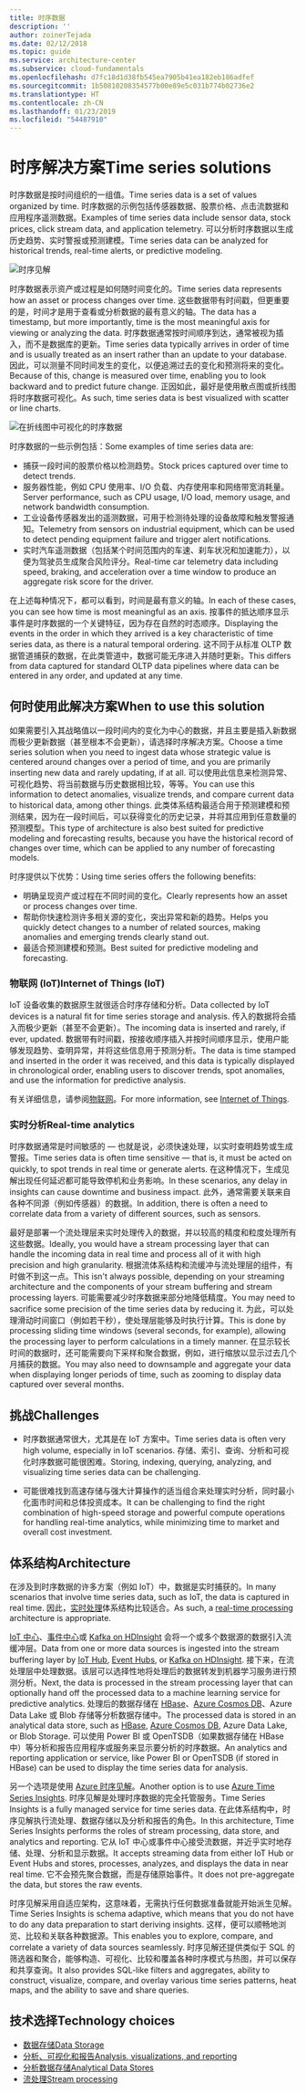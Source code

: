 ```yaml
---
title: 时序数据
description: ''
author: zoinerTejada
ms.date: 02/12/2018
ms.topic: guide
ms.service: architecture-center
ms.subservice: cloud-fundamentals
ms.openlocfilehash: d7fc18d1d38fb545ea7905b41ea182eb186adfef
ms.sourcegitcommit: 1b50810208354577b00e89e5c031b774b02736e2
ms.translationtype: HT
ms.contentlocale: zh-CN
ms.lasthandoff: 01/23/2019
ms.locfileid: "54487910"
---
```

# <a name="time-series-solutions"></a><span data-ttu-id="a9e1d-102">时序解决方案</span><span class="sxs-lookup"><span data-stu-id="a9e1d-102">Time series solutions</span></span>

<span data-ttu-id="a9e1d-103">时序数据是按时间组织的一组值。</span><span class="sxs-lookup"><span data-stu-id="a9e1d-103">Time series data is a set of values organized by time.</span></span> <span data-ttu-id="a9e1d-104">时序数据的示例包括传感器数据、股票价格、点击流数据和应用程序遥测数据。</span><span class="sxs-lookup"><span data-stu-id="a9e1d-104">Examples of time series data include sensor data, stock prices, click stream data, and application telemetry.</span></span> <span data-ttu-id="a9e1d-105">可以分析时序数据以生成历史趋势、实时警报或预测建模。</span><span class="sxs-lookup"><span data-stu-id="a9e1d-105">Time series data can be analyzed for historical trends, real-time alerts, or predictive modeling.</span></span>

![时序见解](./images/time-series-insights.png)

<span data-ttu-id="a9e1d-107">时序数据表示资产或过程是如何随时间变化的。</span><span class="sxs-lookup"><span data-stu-id="a9e1d-107">Time series data represents how an asset or process changes over time.</span></span> <span data-ttu-id="a9e1d-108">这些数据带有时间戳，但更重要的是，时间才是用于查看或分析数据的最有意义的轴。</span><span class="sxs-lookup"><span data-stu-id="a9e1d-108">The data has a timestamp, but more importantly, time is the most meaningful axis for viewing or analyzing the data.</span></span> <span data-ttu-id="a9e1d-109">时序数据通常按时间顺序到达，通常被视为插入，而不是数据库的更新。</span><span class="sxs-lookup"><span data-stu-id="a9e1d-109">Time series data typically arrives in order of time and is usually treated as an insert rather than an update to your database.</span></span> <span data-ttu-id="a9e1d-110">因此，可以测量不同时间发生的变化，以便追溯过去的变化和预测将来的变化。</span><span class="sxs-lookup"><span data-stu-id="a9e1d-110">Because of this, change is measured over time, enabling you to look backward and to predict future change.</span></span> <span data-ttu-id="a9e1d-111">正因如此，最好是使用散点图或折线图将时序数据可视化。</span><span class="sxs-lookup"><span data-stu-id="a9e1d-111">As such, time series data is best visualized with scatter or line charts.</span></span>

![在折线图中可视化的时序数据](./images/time-series-chart.png)

<span data-ttu-id="a9e1d-113">时序数据的一些示例包括：</span><span class="sxs-lookup"><span data-stu-id="a9e1d-113">Some examples of time series data are:</span></span>

- <span data-ttu-id="a9e1d-114">捕获一段时间的股票价格以检测趋势。</span><span class="sxs-lookup"><span data-stu-id="a9e1d-114">Stock prices captured over time to detect trends.</span></span>
- <span data-ttu-id="a9e1d-115">服务器性能，例如 CPU 使用率、I/O 负载、内存使用率和网络带宽消耗量。</span><span class="sxs-lookup"><span data-stu-id="a9e1d-115">Server performance, such as CPU usage, I/O load, memory usage, and network bandwidth consumption.</span></span>
- <span data-ttu-id="a9e1d-116">工业设备传感器发出的遥测数据，可用于检测待处理的设备故障和触发警报通知。</span><span class="sxs-lookup"><span data-stu-id="a9e1d-116">Telemetry from sensors on industrial equipment, which can be used to detect pending equipment failure and trigger alert notifications.</span></span>
- <span data-ttu-id="a9e1d-117">实时汽车遥测数据（包括某个时间范围内的车速、刹车状况和加速能力），以便为驾驶员生成聚合风险评分。</span><span class="sxs-lookup"><span data-stu-id="a9e1d-117">Real-time car telemetry data including speed, braking, and acceleration over a time window to produce an aggregate risk score for the driver.</span></span>

<span data-ttu-id="a9e1d-118">在上述每种情况下，都可以看到，时间是最有意义的轴。</span><span class="sxs-lookup"><span data-stu-id="a9e1d-118">In each of these cases, you can see how time is most meaningful as an axis.</span></span> <span data-ttu-id="a9e1d-119">按事件的抵达顺序显示事件是时序数据的一个关键特征，因为存在自然的时态顺序。</span><span class="sxs-lookup"><span data-stu-id="a9e1d-119">Displaying the events in the order in which they arrived is a key characteristic of time series data, as there is a natural temporal ordering.</span></span> <span data-ttu-id="a9e1d-120">这不同于从标准 OLTP 数据管道捕获的数据，在此类管道中，数据可能无序进入并随时更新。</span><span class="sxs-lookup"><span data-stu-id="a9e1d-120">This differs from data captured for standard OLTP data pipelines where data can be entered in any order, and updated at any time.</span></span>

## <a name="when-to-use-this-solution"></a><span data-ttu-id="a9e1d-121">何时使用此解决方案</span><span class="sxs-lookup"><span data-stu-id="a9e1d-121">When to use this solution</span></span>

<span data-ttu-id="a9e1d-122">如果需要引入其战略值以一段时间内的变化为中心的数据，并且主要是插入新数据而极少更新数据（甚至根本不会更新），请选择时序解决方案。</span><span class="sxs-lookup"><span data-stu-id="a9e1d-122">Choose a time series solution when you need to ingest data whose strategic value is centered around changes over a period of time, and you are primarily inserting new data and rarely updating, if at all.</span></span> <span data-ttu-id="a9e1d-123">可以使用此信息来检测异常、可视化趋势、将当前数据与历史数据相比较，等等。</span><span class="sxs-lookup"><span data-stu-id="a9e1d-123">You can use this information to detect anomalies, visualize trends, and compare current data to historical data, among other things.</span></span> <span data-ttu-id="a9e1d-124">此类体系结构最适合用于预测建模和预测结果，因为在一段时间后，可以获得变化的历史记录，并将其应用到任意数量的预测模型。</span><span class="sxs-lookup"><span data-stu-id="a9e1d-124">This type of architecture is also best suited for predictive modeling and forecasting results, because you have the historical record of changes over time, which can be applied to any number of forecasting models.</span></span>

<span data-ttu-id="a9e1d-125">时序提供以下优势：</span><span class="sxs-lookup"><span data-stu-id="a9e1d-125">Using time series offers the following benefits:</span></span>

- <span data-ttu-id="a9e1d-126">明确呈现资产或过程在不同时间的变化。</span><span class="sxs-lookup"><span data-stu-id="a9e1d-126">Clearly represents how an asset or process changes over time.</span></span>
- <span data-ttu-id="a9e1d-127">帮助你快速检测许多相关源的变化，突出异常和新的趋势。</span><span class="sxs-lookup"><span data-stu-id="a9e1d-127">Helps you quickly detect changes to a number of related sources, making anomalies and emerging trends clearly stand out.</span></span>
- <span data-ttu-id="a9e1d-128">最适合预测建模和预测。</span><span class="sxs-lookup"><span data-stu-id="a9e1d-128">Best suited for predictive modeling and forecasting.</span></span>

### <a name="internet-of-things-iot"></a><span data-ttu-id="a9e1d-129">物联网 (IoT)</span><span class="sxs-lookup"><span data-stu-id="a9e1d-129">Internet of Things (IoT)</span></span>

<span data-ttu-id="a9e1d-130">IoT 设备收集的数据原生就很适合时序存储和分析。</span><span class="sxs-lookup"><span data-stu-id="a9e1d-130">Data collected by IoT devices is a natural fit for time series storage and analysis.</span></span> <span data-ttu-id="a9e1d-131">传入的数据将会插入而极少更新（甚至不会更新）。</span><span class="sxs-lookup"><span data-stu-id="a9e1d-131">The incoming data is inserted and rarely, if ever, updated.</span></span> <span data-ttu-id="a9e1d-132">数据带有时间戳，按接收顺序插入并按时间顺序显示，使用户能够发现趋势、查明异常，并将这些信息用于预测分析。</span><span class="sxs-lookup"><span data-stu-id="a9e1d-132">The data is time stamped and inserted in the order it was received, and this data is typically displayed in chronological order, enabling users to discover trends, spot anomalies, and use the information for predictive analysis.</span></span>

<span data-ttu-id="a9e1d-133">有关详细信息，请参阅[物联网](../big-data/index.md#internet-of-things-iot)。</span><span class="sxs-lookup"><span data-stu-id="a9e1d-133">For more information, see [Internet of Things](../big-data/index.md#internet-of-things-iot).</span></span>

### <a name="real-time-analytics"></a><span data-ttu-id="a9e1d-134">实时分析</span><span class="sxs-lookup"><span data-stu-id="a9e1d-134">Real-time analytics</span></span>

<span data-ttu-id="a9e1d-135">时序数据通常是时间敏感的 &mdash; 也就是说，必须快速处理，以实时查明趋势或生成警报。</span><span class="sxs-lookup"><span data-stu-id="a9e1d-135">Time series data is often time sensitive &mdash; that is, it must be acted on quickly, to spot trends in real time or generate alerts.</span></span> <span data-ttu-id="a9e1d-136">在这种情况下，生成见解出现任何延迟都可能导致停机和业务影响。</span><span class="sxs-lookup"><span data-stu-id="a9e1d-136">In these scenarios, any delay in insights can cause downtime and business impact.</span></span> <span data-ttu-id="a9e1d-137">此外，通常需要关联来自各种不同源（例如传感器）的数据。</span><span class="sxs-lookup"><span data-stu-id="a9e1d-137">In addition, there is often a need to correlate data from a variety of different sources, such as sensors.</span></span>

<span data-ttu-id="a9e1d-138">最好是部署一个流处理层来实时处理传入的数据，并以较高的精度和粒度处理所有这些数据。</span><span class="sxs-lookup"><span data-stu-id="a9e1d-138">Ideally, you would have a stream processing layer that can handle the incoming data in real time and process all of it with high precision and high granularity.</span></span> <span data-ttu-id="a9e1d-139">根据流体系结构和流缓冲与流处理层的组件，有时做不到这一点。</span><span class="sxs-lookup"><span data-stu-id="a9e1d-139">This isn't always possible, depending on your streaming architecture and the components of your stream buffering and stream processing layers.</span></span> <span data-ttu-id="a9e1d-140">可能需要减少时序数据来部分地降低精度。</span><span class="sxs-lookup"><span data-stu-id="a9e1d-140">You may need to sacrifice some precision of the time series data by reducing it.</span></span> <span data-ttu-id="a9e1d-141">为此，可以处理滑动时间窗口（例如若干秒），使处理层能够及时执行计算。</span><span class="sxs-lookup"><span data-stu-id="a9e1d-141">This is done by processing sliding time windows (several seconds, for example), allowing the processing layer to perform calculations in a timely manner.</span></span> <span data-ttu-id="a9e1d-142">在显示较长时间的数据时，还可能需要向下采样和聚合数据，例如，进行缩放以显示过去几个月捕获的数据。</span><span class="sxs-lookup"><span data-stu-id="a9e1d-142">You may also need to downsample and aggregate your data when displaying longer periods of time, such as zooming to display data captured over several months.</span></span>

## <a name="challenges"></a><span data-ttu-id="a9e1d-143">挑战</span><span class="sxs-lookup"><span data-stu-id="a9e1d-143">Challenges</span></span>

- <span data-ttu-id="a9e1d-144">时序数据通常很大，尤其是在 IoT 方案中。</span><span class="sxs-lookup"><span data-stu-id="a9e1d-144">Time series data is often very high volume, especially in IoT scenarios.</span></span> <span data-ttu-id="a9e1d-145">存储、索引、查询、分析和可视化时序数据可能很困难。</span><span class="sxs-lookup"><span data-stu-id="a9e1d-145">Storing, indexing, querying, analyzing, and visualizing time series data can be challenging.</span></span>

- <span data-ttu-id="a9e1d-146">可能很难找到高速存储与强大计算操作的适当组合来处理实时分析，同时最小化面市时间和总体投资成本。</span><span class="sxs-lookup"><span data-stu-id="a9e1d-146">It can be challenging to find the right combination of high-speed storage and powerful compute operations for handling real-time analytics, while minimizing time to market and overall cost investment.</span></span>

## <a name="architecture"></a><span data-ttu-id="a9e1d-147">体系结构</span><span class="sxs-lookup"><span data-stu-id="a9e1d-147">Architecture</span></span>

<span data-ttu-id="a9e1d-148">在涉及到时序数据的许多方案（例如 IoT）中，数据是实时捕获的。</span><span class="sxs-lookup"><span data-stu-id="a9e1d-148">In many scenarios that involve time series data, such as IoT, the data is captured in real time.</span></span> <span data-ttu-id="a9e1d-149">因此，[实时处理](../big-data/real-time-processing.md)体系结构比较适合。</span><span class="sxs-lookup"><span data-stu-id="a9e1d-149">As such, a [real-time processing](../big-data/real-time-processing.md) architecture is appropriate.</span></span>

<span data-ttu-id="a9e1d-150">[IoT 中心](/azure/iot-hub/)、[事件中心](/azure/event-hubs/)或 [Kafka on HDInsight](/azure/hdinsight/kafka/apache-kafka-introduction) 会将一个或多个数据源的数据引入流缓冲层。</span><span class="sxs-lookup"><span data-stu-id="a9e1d-150">Data from one or more data sources is ingested into the stream buffering layer by [IoT Hub](/azure/iot-hub/), [Event Hubs](/azure/event-hubs/), or [Kafka on HDInsight](/azure/hdinsight/kafka/apache-kafka-introduction).</span></span> <span data-ttu-id="a9e1d-151">接下来，在流处理层中处理数据。该层可以选择性地将处理后的数据转发到机器学习服务进行预测分析。</span><span class="sxs-lookup"><span data-stu-id="a9e1d-151">Next, the data is processed in the stream processing layer that can optionally hand off the processed data to a machine learning service for predictive analytics.</span></span> <span data-ttu-id="a9e1d-152">处理后的数据存储在 [HBase](/azure/hdinsight/hbase/apache-hbase-overview)、[Azure Cosmos DB](/azure/cosmos-db/)、Azure Data Lake 或 Blob 存储等分析数据存储中。</span><span class="sxs-lookup"><span data-stu-id="a9e1d-152">The processed data is stored in an analytical data store, such as [HBase](/azure/hdinsight/hbase/apache-hbase-overview), [Azure Cosmos DB](/azure/cosmos-db/), Azure Data Lake, or Blob Storage.</span></span> <span data-ttu-id="a9e1d-153">可以使用 Power BI 或 OpenTSDB（如果数据存储在 HBase 中）等分析和报告应用程序或服务来显示要分析的时序数据。</span><span class="sxs-lookup"><span data-stu-id="a9e1d-153">An analytics and reporting application or service, like Power BI or OpenTSDB (if stored in HBase) can be used to display the time series data for analysis.</span></span>

<span data-ttu-id="a9e1d-154">另一个选项是使用 [Azure 时序见解](/azure/time-series-insights/)。</span><span class="sxs-lookup"><span data-stu-id="a9e1d-154">Another option is to use [Azure Time Series Insights](/azure/time-series-insights/).</span></span> <span data-ttu-id="a9e1d-155">时序见解是处理时序数据的完全托管服务。</span><span class="sxs-lookup"><span data-stu-id="a9e1d-155">Time Series Insights is a fully managed service for time series data.</span></span> <span data-ttu-id="a9e1d-156">在此体系结构中，时序见解执行流处理、数据存储以及分析和报告的角色。</span><span class="sxs-lookup"><span data-stu-id="a9e1d-156">In this architecture, Time Series Insights performs the roles of stream processing, data store, and analytics and reporting.</span></span> <span data-ttu-id="a9e1d-157">它从 IoT 中心或事件中心接受流数据，并近乎实时地存储、处理、分析和显示数据。</span><span class="sxs-lookup"><span data-stu-id="a9e1d-157">It accepts streaming data from either IoT Hub or Event Hubs and stores, processes, analyzes, and displays the data in near real time.</span></span> <span data-ttu-id="a9e1d-158">它不会预先聚合数据，而是存储原始事件。</span><span class="sxs-lookup"><span data-stu-id="a9e1d-158">It does not pre-aggregate the data, but stores the raw events.</span></span>

<span data-ttu-id="a9e1d-159">时序见解采用自适应架构，这意味着，无需执行任何数据准备就能开始派生见解。</span><span class="sxs-lookup"><span data-stu-id="a9e1d-159">Time Series Insights is schema adaptive, which means that you do not have to do any data preparation to start deriving insights.</span></span> <span data-ttu-id="a9e1d-160">这样，便可以顺畅地浏览、比较和关联各种数据源。</span><span class="sxs-lookup"><span data-stu-id="a9e1d-160">This enables you to explore, compare, and correlate a variety of data sources seamlessly.</span></span> <span data-ttu-id="a9e1d-161">时序见解还提供类似于 SQL 的筛选器和聚合，能够构造、可视化、比较和覆盖各种时序模式与热图，并可以保存和共享查询。</span><span class="sxs-lookup"><span data-stu-id="a9e1d-161">It also provides SQL-like filters and aggregates, ability to construct, visualize, compare, and overlay various time series patterns, heat maps, and the ability to save and share queries.</span></span>

## <a name="technology-choices"></a><span data-ttu-id="a9e1d-162">技术选择</span><span class="sxs-lookup"><span data-stu-id="a9e1d-162">Technology choices</span></span>

- [<span data-ttu-id="a9e1d-163">数据存储</span><span class="sxs-lookup"><span data-stu-id="a9e1d-163">Data Storage</span></span>](../technology-choices/data-storage.md)
- [<span data-ttu-id="a9e1d-164">分析、可视化和报告</span><span class="sxs-lookup"><span data-stu-id="a9e1d-164">Analysis, visualizations, and reporting</span></span>](../technology-choices/analysis-visualizations-reporting.md)
- [<span data-ttu-id="a9e1d-165">分析数据存储</span><span class="sxs-lookup"><span data-stu-id="a9e1d-165">Analytical Data Stores</span></span>](../technology-choices/analytical-data-stores.md)
- [<span data-ttu-id="a9e1d-166">流处理</span><span class="sxs-lookup"><span data-stu-id="a9e1d-166">Stream processing</span></span>](../technology-choices/stream-processing.md)